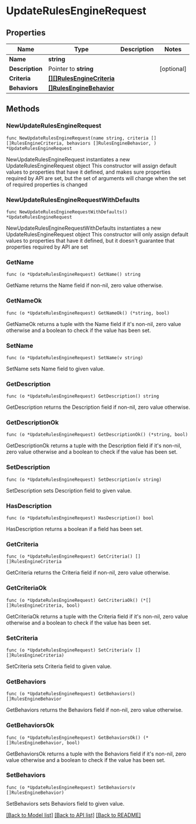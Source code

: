 # UpdateRulesEngineRequest

## Properties

Name | Type | Description | Notes
------------ | ------------- | ------------- | -------------
**Name** | **string** |  | 
**Description** | Pointer to **string** |  | [optional] 
**Criteria** | [**[][]RulesEngineCriteria**]([]RulesEngineCriteria.md) |  | 
**Behaviors** | [**[]RulesEngineBehavior**](RulesEngineBehavior.md) |  | 

## Methods

### NewUpdateRulesEngineRequest

`func NewUpdateRulesEngineRequest(name string, criteria [][]RulesEngineCriteria, behaviors []RulesEngineBehavior, ) *UpdateRulesEngineRequest`

NewUpdateRulesEngineRequest instantiates a new UpdateRulesEngineRequest object
This constructor will assign default values to properties that have it defined,
and makes sure properties required by API are set, but the set of arguments
will change when the set of required properties is changed

### NewUpdateRulesEngineRequestWithDefaults

`func NewUpdateRulesEngineRequestWithDefaults() *UpdateRulesEngineRequest`

NewUpdateRulesEngineRequestWithDefaults instantiates a new UpdateRulesEngineRequest object
This constructor will only assign default values to properties that have it defined,
but it doesn't guarantee that properties required by API are set

### GetName

`func (o *UpdateRulesEngineRequest) GetName() string`

GetName returns the Name field if non-nil, zero value otherwise.

### GetNameOk

`func (o *UpdateRulesEngineRequest) GetNameOk() (*string, bool)`

GetNameOk returns a tuple with the Name field if it's non-nil, zero value otherwise
and a boolean to check if the value has been set.

### SetName

`func (o *UpdateRulesEngineRequest) SetName(v string)`

SetName sets Name field to given value.


### GetDescription

`func (o *UpdateRulesEngineRequest) GetDescription() string`

GetDescription returns the Description field if non-nil, zero value otherwise.

### GetDescriptionOk

`func (o *UpdateRulesEngineRequest) GetDescriptionOk() (*string, bool)`

GetDescriptionOk returns a tuple with the Description field if it's non-nil, zero value otherwise
and a boolean to check if the value has been set.

### SetDescription

`func (o *UpdateRulesEngineRequest) SetDescription(v string)`

SetDescription sets Description field to given value.

### HasDescription

`func (o *UpdateRulesEngineRequest) HasDescription() bool`

HasDescription returns a boolean if a field has been set.

### GetCriteria

`func (o *UpdateRulesEngineRequest) GetCriteria() [][]RulesEngineCriteria`

GetCriteria returns the Criteria field if non-nil, zero value otherwise.

### GetCriteriaOk

`func (o *UpdateRulesEngineRequest) GetCriteriaOk() (*[][]RulesEngineCriteria, bool)`

GetCriteriaOk returns a tuple with the Criteria field if it's non-nil, zero value otherwise
and a boolean to check if the value has been set.

### SetCriteria

`func (o *UpdateRulesEngineRequest) SetCriteria(v [][]RulesEngineCriteria)`

SetCriteria sets Criteria field to given value.


### GetBehaviors

`func (o *UpdateRulesEngineRequest) GetBehaviors() []RulesEngineBehavior`

GetBehaviors returns the Behaviors field if non-nil, zero value otherwise.

### GetBehaviorsOk

`func (o *UpdateRulesEngineRequest) GetBehaviorsOk() (*[]RulesEngineBehavior, bool)`

GetBehaviorsOk returns a tuple with the Behaviors field if it's non-nil, zero value otherwise
and a boolean to check if the value has been set.

### SetBehaviors

`func (o *UpdateRulesEngineRequest) SetBehaviors(v []RulesEngineBehavior)`

SetBehaviors sets Behaviors field to given value.



[[Back to Model list]](../README.md#documentation-for-models) [[Back to API list]](../README.md#documentation-for-api-endpoints) [[Back to README]](../README.md)


